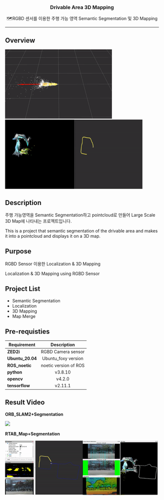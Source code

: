 <h3 align="center">Drivable Area 3D Mapping</h3>
<p align="center">
  🗺️RGBD 센서를 이용한 주행 가능 영역 Semantic Segmentation 및 3D Mapping 
</p>

* * *

## Overview
<p align="left">
   <img
    src="/Image/ORB_SLAM2_Overview.gif" width=350 height = 227
  >
  <img
    src="/Image/rtab_map_result.gif" width=450 height = 227
  >
</p>

## Description
주행 가능영역을 Semantic Segmentation하고 pointcloud로 만들어 Large Scale 3D Map에 나타내는 프로젝트입니다. 

This is a project that semantic segmentation of the drivable area and makes it into a pointcloud and displays it on a 3D map.


## Purpose
RGBD Sensor 이용한 Localization & 3D Mapping

Localization & 3D Mapping using RGBD Sensor

## Project List
* Semantic Segmentation
* Localization
* 3D Mapping
* Map Merge

## Pre-requisties
|  <center>Requirement</center> |  <center>Description</center> |  
|:--------|:--------:|
|**ZED2i** | <center>RGBD Camera sensor</center> |
|**Ubuntu_20.04** | <center>Ubuntu_foxy version</center> |
|**ROS_noetic** | <center>noetic version of ROS</center> |
|**python** | <center>v3.8.10</center> |
|**opencv** | <center>v4.2.0 </center> |
|**tensorflow** | <center>v2.11.1 </center> |


## Result Video

**ORB_SLAM2+Segmentation**
<p align="left">
  <img
    src="/Image/ORB_SLAM2.gif" width=500
  >
</p>

**RTAB_Map+Segmentation**
<p align="left">
  <img
    src="/Image/rtab_map+seg.gif" width=500
  >
</p>

